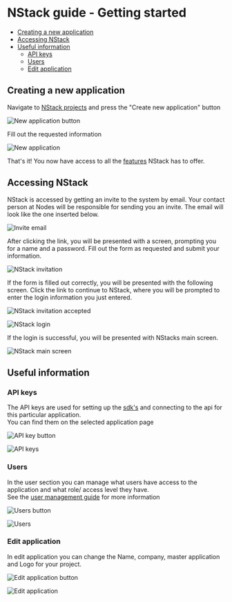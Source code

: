 # NStack guide - Getting started

* [Creating a new application](#creating-a-new-application)
* [Accessing NStack](#accessing-nstack)
* [Useful information](#useful-information)
	* [API keys](#api-keys)
	* [Users](#users)
	* [Edit application](#edit-application)

## Creating a new application

Navigate to [NStack projects](https://nstack.io/admin/projects) and press the "Create new application" button

![New application button](images/Guides/GettingStarted/New_application_button.png)

Fill out the requested information

![New application](images/Guides/GettingStarted/Create_new_application.png)

That's it! You now have access to all the [features](Features.md) NStack has to offer.

## Accessing NStack

NStack is accessed by getting an invite to the system by email. Your contact person at Nodes will be responsible for sending you an invite. The email will look like the one inserted below.

![Invite email](images/Guides/GettingStarted/invite_email.png)

After clicking the link, you will be presented with a screen, prompting you for a name and a password. Fill out the form as requested and submit your information.

![NStack invitation](images/Guides/GettingStarted/nstack_invitation.png)

If the form is filled out correctly, you will be presented with the following screen. Click the link to continue to NStack, where you will be prompted to enter the login information you just entered.

![NStack invitation accepted](images/Guides/GettingStarted/nstack_invitation_accepted.png)

![NStack login](images/Guides/GettingStarted/nstack_login.png)

If the login is successful, you will be presented with NStacks main screen.

![NStack main screen](images/Guides/GettingStarted/nstack_main.png)

## Useful information

### API keys
The API keys are used for setting up the [sdk's](Developers.md) and connecting to the api for this particular application.  
You can find them on the selected application page

![API key button](images/Guides/GettingStarted/API_Keys_Button.png)

![API keys](images/Guides/GettingStarted/API_Keys.png)

### Users
In the user section you can manage what users have access to the application and what role/ access level they have.  
See the [user management guide](User_management.md) for more information

![Users button](images/Guides/GettingStarted/Users_Button.png)

![Users](images/Guides/GettingStarted/Users.png)

### Edit application
In edit application you can change the Name, company, master application and Logo for your project.

![Edit application button](images/Guides/GettingStarted/Edit_Project_Button.png)

![Edit application](images/Guides/GettingStarted/Edit_Project.png)